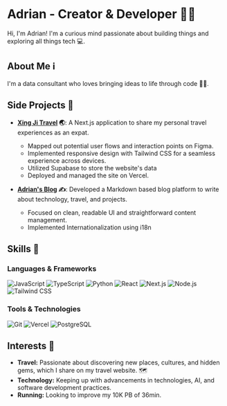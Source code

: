 # Adrian - Creator & Developer 🧑‍💻

Hi, I'm Adrian! 
I'm a curious mind passionate about building things and exploring all things tech 💻.


## About Me ℹ️

I'm a data consultant who loves bringing ideas to life through code 🧑‍💻.

## Side Projects 💼

*   **[Xing Ji Travel](https://www.xingjitravel.com/) 🌏**: A Next.js application to share my personal travel experiences as an expat.
    *   Mapped out potential user flows and interaction points on Figma.    
    *   Implemented responsive design with Tailwind CSS for a seamless experience across devices.
    *   Utilized Supabase to store the website's data
    *   Deployed and managed the site on Vercel.

*   **[Adrian's Blog](https://adrian-blog.vercel.app/) ✍️**: Developed a Markdown based blog platform to write about technology, travel, and projects.
    *   Focused on clean, readable UI and straightforward content management.
    *   Implemented Internationalization using i18n
 
## Skills 🧠

### Languages & Frameworks
![JavaScript](https://img.shields.io/badge/JavaScript-F7DF1E?style=for-the-badge&logo=javascript&logoColor=black)
![TypeScript](https://img.shields.io/badge/TypeScript-3178C6?style=for-the-badge&logo=typescript&logoColor=white)
![Python](https://img.shields.io/badge/Python-3776AB?style=for-the-badge&logo=python&logoColor=white)
![React](https://img.shields.io/badge/React-61DAFB?style=for-the-badge&logo=react&logoColor=black)
![Next.js](https://img.shields.io/badge/Next.js-000000?style=for-the-badge&logo=next.js&logoColor=white)
![Node.js](https://img.shields.io/badge/Node.js-339933?style=for-the-badge&logo=node.js&logoColor=white)
![Tailwind CSS](https://img.shields.io/badge/Tailwind_CSS-38B2AC?style=for-the-badge&logo=tailwind-css&logoColor=white)

### Tools & Technologies
![Git](https://img.shields.io/badge/Git-F05032?style=for-the-badge&logo=git&logoColor=white)
![Vercel](https://img.shields.io/badge/Vercel-000000?style=for-the-badge&logo=vercel&logoColor=white)
![PostgreSQL](https://img.shields.io/badge/PostgreSQL-4169E1?style=for-the-badge&logo=postgresql&logoColor=white)

## Interests 🎯

*   **Travel:** Passionate about discovering new places, cultures, and hidden gems, which I share on my travel website. 🗺
*   **Technology:** Keeping up with advancements in technologies, AI, and software development practices. 
*   **Running:** Looking to improve my 10K PB of 36min.





